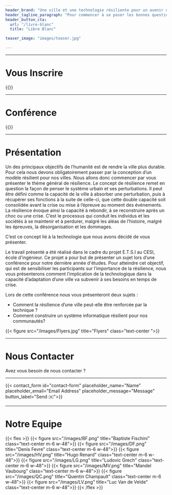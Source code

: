 ```yaml
---
header_brand: "Une ville et une technologie résiliente pour un avenir durable au service de tous."
header_tagline_paragraph: "Pour commencer à se poser les bonnes questions sur notre avenir, nous vous invitons à venir nous écouter parler de la résilience urbaine, assistée par la technologie. Notre but, vous sensibiliser et vous orienter dans la construction d’un avenir plus durable."
header_button_cta:
  url: "/livre-blanc"
  title: "Libre Blanc"

teaser_image: "images/teaser.jpg"

---
```




---
# Vous Inscrire

{{<subscribe>}}

---

# Conférence

{{<twitch>}}

---

# Présentation

Un des principaux objectifs de l’humanité est de rendre la ville plus durable. Pour cela nous devons obligatoirement passer par la conception d’un modèle résilient pour nos villes. Nous allons donc commencer par vous présenter le thème général de résilience.
Le concept de résilience remet en question la façon de penser le système urbain et ses perturbations. Il peut être défini comme la capacité de la ville à absorber une perturbation, puis à récupérer ses fonctions à la suite de celle-ci, que cette double capacité soit consolidée avant la crise ou mise à l’épreuve au moment des événements. La résilience évoque ainsi la capacité à rebondir, à se reconstruire après un choc ou une crise. C’est le processus qui conduit les individus et les sociétés à se maintenir et à perdurer, malgré les aléas de l’histoire, malgré les épreuves, la désorganisation et les dommages.
	
C’est ce concept lié à la technologie que nous avons décidé de vous présenter.

Le travail présenté a été réalisé dans le cadre du projet E.T.S.I au CESI, école d'ingénieur. Ce projet a pour but de présenter un sujet lors d’une conférence pour notre dernière année d'études. Pour atteindre cet objectif, qui est de sensibiliser les participants sur l’importance de la résilience, nous vous présenterons comment l’implication de la technologique dans la capacité d’adaptation d’une ville va subvenir à ses besoins en temps de crise.

Lors de cette conférence nous vous présenteront deux sujets : 
* Comment la résilience d’une ville peut-elle être renforcée par la technique ? 
* Comment construire un système informatique résilient pour nos communautés?

{{< figure src="/images/Flyers.jpg" title="Flyers" class="text-center ">}}

---

# Nous Contacter

Avez vous besoin de nous contacter ?

---

{{< contact_form id="contact-form" placeholder_name="Name" placeholder_email="Email Address" placeholder_message="Message" button_label="Send ✉️">}}


---

# Notre Equipe
{{< flex >}}
    {{< figure src="/images/BF.png" title="Baptiste Fischini" class="text-center m-6 w-48">}}
    {{< figure src="/images/DF.png" title="Denis Fevre" class="text-center m-6 w-48">}}
    {{< figure src="/images/HV.png" title="Hugo Renard" class="text-center m-6 w-48">}}
    {{< figure src="/images/LG.png" title="Ludovic Grech" class="text-center m-6 w-48">}}
    {{< figure src="/images/MV.png" title="Mandel Vaubourg" class="text-center m-6 w-48">}}
    {{< figure src="/images/QC.png" title="Quentin Champault" class="text-center m-6 w-48">}}
    {{< figure src="/images/LV.png" title="Luc Van de Velde" class="text-center m-6 w-48">}}
{{< /flex >}}

